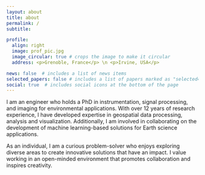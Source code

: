 ```yaml
---
layout: about
title: about
permalink: /
subtitle: 

profile:
  align: right
  image: prof_pic.jpg
  image_circular: true # crops the image to make it circular
  address: <p>Grenoble, France</p> \n <p>Irvine, USA</p> 

news: false  # includes a list of news items
selected_papers: false # includes a list of papers marked as "selected={true}"
social: true  # includes social icons at the bottom of the page
---
```


I am an engineer who holds a PhD in instrumentation, signal processing, and imaging for environmental applications. With over 12 years of research experience, I have developed expertise in geospatial data processing, analysis and visualization. Additionally, I am involved in collaborating on the development of machine learning-based solutions for Earth science applications.

As an individual, I am a curious problem-solver who enjoys exploring diverse areas to create innovative solutions that have an impact. I value working in an open-minded environment that promotes collaboration and inspires creativity.
